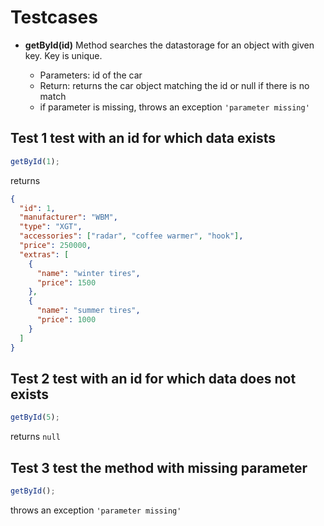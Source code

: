 # Testcases

- **getById(id)**
  Method searches the datastorage for an object with given key. Key is unique.

  - Parameters: id of the car
  - Return: returns the car object matching the id or null if there is no match
  - if parameter is missing, throws an exception `'parameter missing'`

## Test 1 test with an id for which data exists

```js
getById(1);
```

returns

```json
{
  "id": 1,
  "manufacturer": "WBM",
  "type": "XGT",
  "accessories": ["radar", "coffee warmer", "hook"],
  "price": 250000,
  "extras": [
    {
      "name": "winter tires",
      "price": 1500
    },
    {
      "name": "summer tires",
      "price": 1000
    }
  ]
}
```

## Test 2 test with an id for which data does not exists

```js
getById(5);
```

returns `null`

## Test 3 test the method with missing parameter

```js
getById();
```

throws an exception `'parameter missing'`

